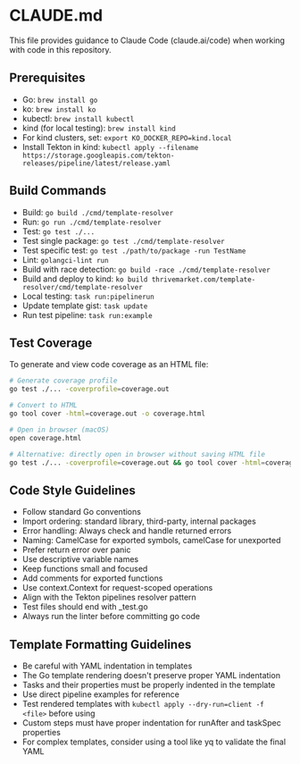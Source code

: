 # CLAUDE.md

This file provides guidance to Claude Code (claude.ai/code) when working with code in this repository.

## Prerequisites
- Go: `brew install go`
- ko: `brew install ko`
- kubectl: `brew install kubectl`
- kind (for local testing): `brew install kind`
- For kind clusters, set: `export KO_DOCKER_REPO=kind.local`
- Install Tekton in kind: `kubectl apply --filename https://storage.googleapis.com/tekton-releases/pipeline/latest/release.yaml`

## Build Commands
- Build: `go build ./cmd/template-resolver`
- Run: `go run ./cmd/template-resolver`
- Test: `go test ./...`
- Test single package: `go test ./cmd/template-resolver`
- Test specific test: `go test ./path/to/package -run TestName`
- Lint: `golangci-lint run`
- Build with race detection: `go build -race ./cmd/template-resolver`
- Build and deploy to kind: `ko build thrivemarket.com/template-resolver/cmd/template-resolver`
- Local testing: `task run:pipelinerun`
- Update template gist: `task update`
- Run test pipeline: `task run:example`

## Test Coverage
To generate and view code coverage as an HTML file:

```bash
# Generate coverage profile
go test ./... -coverprofile=coverage.out

# Convert to HTML
go tool cover -html=coverage.out -o coverage.html

# Open in browser (macOS)
open coverage.html

# Alternative: directly open in browser without saving HTML file
go test ./... -coverprofile=coverage.out && go tool cover -html=coverage.out
```

## Code Style Guidelines
- Follow standard Go conventions
- Import ordering: standard library, third-party, internal packages
- Error handling: Always check and handle returned errors
- Naming: CamelCase for exported symbols, camelCase for unexported
- Prefer return error over panic
- Use descriptive variable names
- Keep functions small and focused
- Add comments for exported functions
- Use context.Context for request-scoped operations
- Align with the Tekton pipelines resolver pattern
- Test files should end with _test.go
- Always run the linter before committing go code

## Template Formatting Guidelines
- Be careful with YAML indentation in templates
- The Go template rendering doesn't preserve proper YAML indentation
- Tasks and their properties must be properly indented in the template
- Use direct pipeline examples for reference
- Test rendered templates with `kubectl apply --dry-run=client -f <file>` before using
- Custom steps must have proper indentation for runAfter and taskSpec properties
- For complex templates, consider using a tool like yq to validate the final YAML